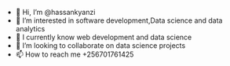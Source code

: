 - 👋 Hi, I’m @hassankyanzi
- 👀 I’m interested in software development,Data science and data analytics
- 🌱 I currently know web development and data science
- 💞️ I’m looking to collaborate on data science projects
- 📫 How to reach me +256701761425

<!---
hassankyanzi/hassankyanzi is a ✨ special ✨ repository because its `README.md` (this file) appears on your GitHub profile.
You can click the Preview link to take a look at your changes.
--->
